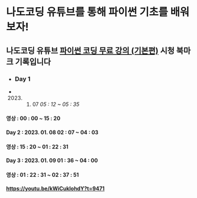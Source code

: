 # 나도코딩 유튜브를 통해 파이썬 기초를 배워보자!

## 나도코딩 유튜브 [파이썬 코딩 무료 강의 (기본편)](https://youtu.be/kWiCuklohdY) 시청 북마크 기록입니다

* ### Day 1
 * 2023. 01. 07 _05 : 12 ~ 05 : 35_
#### 영상 : 00 : 00 ~ 15 : 20          

#### Day 2 : 2023. 01. 08 02 : 07 ~ 04 : 03
#### 영상 : 15 : 20 ~  01 : 22 : 31

#### Day 3 : 2023. 01. 09 01 : 36 ~ 04 : 00
#### 영상 : 01 : 22 : 31 ~ 02 : 37 : 51
#### https://youtu.be/kWiCuklohdY?t=9471
